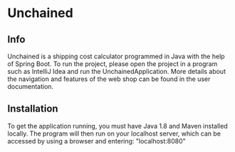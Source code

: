 # Unchained

## Info
Unchained is a shipping cost calculator programmed in Java with the help of Spring Boot. To run the project, please open the project in a program such as IntelliJ Idea and run the UnchainedApplication. More details about the navigation and features of the web shop can be found in the user documentation.

## Installation
To get the application running, you must have Java 1.8 and Maven installed locally. The program will then run on your localhost server, which can be accessed by using a browser and entering: "localhost:8080"
